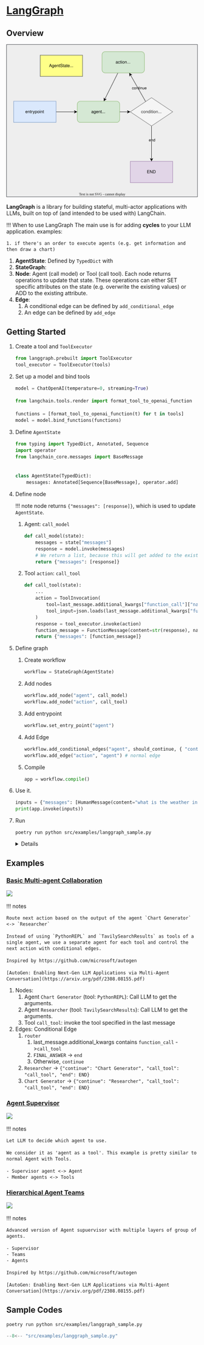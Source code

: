 # [LangGraph](https://python.langchain.com/docs/langgraph)

## Overview

![](langgraph.drawio.svg)

**LangGraph** is a library for building stateful, multi-actor applications with LLMs, built on top of (and intended to be used with) LangChain.

!!! When to use LangGraph
    The main use is for adding **cycles** to your LLM application. examples:

    1. if there's an order to execute agents (e.g. get information and then draw a chart)

1. **AgentState**: Defined by `TypedDict` with
1. **StateGraph**:
1. **Node**: Agent (call model) or Tool (call tool). Each node returns operations to update that state. These operations can either SET specific attributes on the state (e.g. overwrite the existing values) or ADD to the existing attribute.
1. **Edge**:
    1. A conditional edge can be defined by `add_conditional_edge`
    1. An edge can be defined by `add_edge`

## Getting Started

1. Create a tool and `ToolExecutor`

    ```py
    from langgraph.prebuilt import ToolExecutor
    tool_executor = ToolExecutor(tools)
    ```

1. Set up a model and bind tools

    ```py
    model = ChatOpenAI(temperature=0, streaming=True)

    from langchain.tools.render import format_tool_to_openai_function

    functions = [format_tool_to_openai_function(t) for t in tools]
    model = model.bind_functions(functions)
    ```

1. Define `AgentState`

    ```py
    from typing import TypedDict, Annotated, Sequence
    import operator
    from langchain_core.messages import BaseMessage


    class AgentState(TypedDict):
        messages: Annotated[Sequence[BaseMessage], operator.add]
    ```

1. Define node

    !!! note
        node returns `{"messages": [response]}`, which is used to update `AgentState`.

    1. Agent: `call_model`

        ```py
        def call_model(state):
            messages = state["messages"]
            response = model.invoke(messages)
            # We return a list, because this will get added to the existing list
            return {"messages": [response]}
        ```

    1. Tool `action`: `call_tool`

        ```py
        def call_tool(state):
            ...
            action = ToolInvocation(
                tool=last_message.additional_kwargs["function_call"]["name"],
                tool_input=json.loads(last_message.additional_kwargs["function_call"]["arguments"]),
            )
            response = tool_executor.invoke(action)
            function_message = FunctionMessage(content=str(response), name=action.tool)
            return {"messages": [function_message]}
        ```

1. Define graph
    1. Create workflow

        ```py
        workflow = StateGraph(AgentState)
        ```

    1. Add nodes

        ```py
        workflow.add_node("agent", call_model)
        workflow.add_node("action", call_tool)
        ```

    1. Add entrypoint

        ```py
        workflow.set_entry_point("agent")
        ```

    1. Add Edge

        ```py
        workflow.add_conditional_edges("agent", should_continue, { "continue": "action", "end": END} # conditional edge
        workflow.add_edge("action", "agent") # normal edge
        ```

    1. Compile

        ```py
        app = workflow.compile()
        ```

1. Use it.

    ```py
    inputs = {"messages": [HumanMessage(content="what is the weather in sf")]}
    print(app.invoke(inputs))
    ```

1. Run

    ```
    poetry run python src/examples/langgraph_sample.py
    ```

    <details>

    `{'messages': [HumanMessage(content='what is the weather in sf'), AIMessage(content='', additional_kwargs={'function_call': {'arguments': '{\n  "__arg1": "weather in San Francisco"\n}', 'name': 'google-search'}}), FunctionMessage(content="[{'title': '10-Day Weather Forecast for San Francisco, CA - The Weather ...', 'link': 'https://weather.com/weather/tenday/l/San+Francisco+CA+USCA0987:1:US', 'snippet': 'Be prepared with the most accurate 10-day forecast for San Francisco, CA with highs, lows, chance of precipitation from The Weather Channel and Weather.com.'}, {'title': 'San Francisco, CA Weather Forecast | AccuWeather', 'link': 'https://www.accuweather.com/en/us/san-francisco/94103/weather-forecast/347629', 'snippet': 'San Francisco, CA Weather Forecast, with current conditions, wind, air quality, and what to expect for the next 3 days.'}, {'title': '10-Day Weather Forecast for Inverness, CA - The Weather Channel ...', 'link': 'https://weather.com/weather/tenday/l/Inverness+CA?canonicalCityId=61b2ebcaa5e78eebca92d21eaff7a0439eb081e8e60287fca37af4186f8242b7', 'snippet': 'Sun 11 | Night. 40°. 9%. NE 6 mph. Partly cloudy early followed by cloudy skies overnight. Low near 40F. Winds NE at 5 to 10 mph. Humidity97%.'}, {'title': 'San Francisco, CA Weather Conditions | Weather Underground', 'link': 'https://www.wunderground.com/weather/us/ca/san-francisco', 'snippet': 'San Francisco Weather Forecasts. Weather Underground provides local & long-range weather forecasts, weatherreports, maps & tropical weather conditions for\\xa0...'}, {'title': 'Hourly Weather Forecast for San Francisco, CA - The Weather ...', 'link': 'https://weather.com/weather/hourbyhour/l/54f9d8baac32496f6b5497b4bf7a277c3e2e6cc5625de69680e6169e7e38e9a8', 'snippet': 'Hourly Local Weather Forecast, weather conditions, precipitation, dew point, humidity, wind from Weather.com and The Weather Channel.'}]", name='google-search'), AIMessage(content="The weather in San Francisco can vary, but you can check the 10-day weather forecast on The Weather Channel's website [here](https://weather.com/weather/tenday/l/San+Francisco+CA+USCA0987:1:US). You can also find the current weather conditions and forecast on AccuWeather's website [here](https://www.accuweather.com/en/us/san-francisco/94103/weather-forecast/347629).")]}`

    </details>

## Examples

### [Basic Multi-agent Collaboration](https://github.com/langchain-ai/langgraph/blob/main/examples/multi_agent/multi-agent-collaboration.ipynb)

![](https://raw.githubusercontent.com/langchain-ai/langgraph/main/examples/multi_agent/img/simple_multi_agent_diagram.png)

!!! notes

    Route next action based on the output of the agent `Chart Generator` <-> `Researcher`

    Instead of using `PythonREPL` and `TavilySearchResults` as tools of a single agent, we use a separate agent for each tool and control the next action with conditional edges.

    Inspired by https://github.com/microsoft/autogen

    [AutoGen: Enabling Next-Gen LLM Applications via Multi-Agent Conversation](https://arxiv.org/pdf/2308.08155.pdf)

1. Nodes:
    1. Agent `Chart Generator` (tool: `PythonREPL`): Call LLM to get the arguments.
    1. Agent `Researcher` (tool: `TavilySearchResults`): Call LLM to get the arguments.
    1. Tool `call_tool`: invoke the tool specified in the last message
1. Edges: Conditional Edge
    1. `router`
        1. last_message.additional_kwargs contains `function_call` ->`call_tool`
        1. `FINAL_ANSWER` -> `end`
        1. Otherwise, `continue`
    1. `Researcher` -> `{"continue": "Chart Generator", "call_tool": "call_tool", "end": END}`
    1. `Chart Generator` -> `{"continue": "Researcher", "call_tool": "call_tool", "end": END}`

### [Agent Supervisor](https://github.com/langchain-ai/langgraph/blob/main/examples/multi_agent/agent_supervisor.ipynb)

![](https://raw.githubusercontent.com/langchain-ai/langgraph/main/examples/multi_agent/img/supervisor-diagram.png)

!!! notes

    Let LLM to decide which agent to use.

    We consider it as 'agent as a tool'. This example is pretty similar to normal Agent with Tools.

    - Supervisor agent <-> Agent
    - Member agents <-> Tools

### [Hierarchical Agent Teams](https://github.com/langchain-ai/langgraph/blob/main/examples/multi_agent/hierarchical_agent_teams.ipynb)

![](https://raw.githubusercontent.com/langchain-ai/langgraph/main/examples/multi_agent/img/hierarchical-diagram.png)

!!! notes

    Advanced version of Agent supuervisor with multiple layers of group of agents.

    - Supervisor
    - Teams
    - Agents

    Inspired by https://github.com/microsoft/autogen

    [AutoGen: Enabling Next-Gen LLM Applications via Multi-Agent Conversation](https://arxiv.org/pdf/2308.08155.pdf)

## Sample Codes

```
poetry run python src/examples/langgraph_sample.py
```

```py title="langgraph_sample.py"
--8<-- "src/examples/langgraph_sample.py"
```
